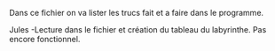 Dans ce fichier on va lister les trucs fait et a faire dans le programme.

Jules
-Lecture dans le fichier et création du tableau du labyrinthe. Pas encore fonctionnel.

